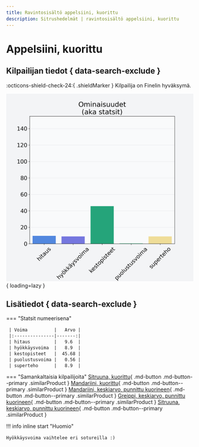 ```yaml
---
title: Ravintosisältö appelsiini, kuorittu
description: Sitrushedelmät | ravintosisältö appelsiini, kuorittu
---
```


# Appelsiini, kuorittu


## Kilpailijan tiedot { data-search-exclude }

:octicons-shield-check-24:{ .shieldMarker } Kilpailija on Finelin hyväksymä.

![Appelsiini, kuorittu](./images/appelsiini-kuorittu.png){ loading=lazy }

## Lisätiedot { data-search-exclude }
=== "Statsit numeerisena"

     | Voima          |   Arvo |
     |:---------------|-------:|
     | hitaus         |   9.6  |
     | hyökkäysvoima  |   8.9  |
     | kestopisteet   |  45.68 |
     | puolustusvoima |   0.56 |
     | superteho      |   8.9  |

=== "Samankaltaisia kilpailijoita"
    [Sitruuna, kuorittu](/sitruuna-kuorittu){ .md-button .md-button--primary .similarProduct }
    [Mandariini, kuorittu](/mandariini-kuorittu){ .md-button .md-button--primary .similarProduct }
    [Mandariini, keskiarvo, punnittu kuorineen](/mandariini-keskiarvo-punnittu-kuorineen){ .md-button .md-button--primary .similarProduct }
    [Greippi, keskiarvo, punnittu kuorineen](/greippi-keskiarvo-punnittu-kuorineen){ .md-button .md-button--primary .similarProduct }
    [Sitruuna, keskiarvo, punnittu kuorineen](/sitruuna-keskiarvo-punnittu-kuorineen){ .md-button .md-button--primary .similarProduct }

!!! info inline start "Huomio"

    Hyökkäysvoima vaihtelee eri sotureilla :)
